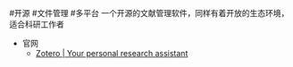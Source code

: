 #开源 #文件管理 #多平台 
一个开源的文献管理软件，同样有着开放的生态环境，适合科研工作者
- 官网
	- [Zotero | Your personal research assistant](https://www.zotero.org/)